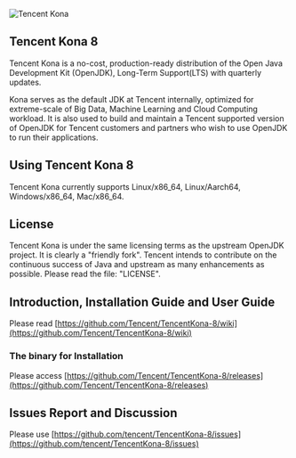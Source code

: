 ![Tencent Kona](https://user-images.githubusercontent.com/56812395/68106974-413b0700-ff1e-11e9-9128-ab1ad57283d1.png)
## Tencent Kona 8
Tencent Kona is a no-cost, production-ready distribution of the Open Java Development Kit (OpenJDK), Long-Term Support(LTS) with quarterly updates. 

Kona serves as the default JDK at Tencent internally, optimized for extreme-scale of Big Data, Machine Learning and Cloud Computing workload. It is also used to build and maintain a Tencent supported version of OpenJDK for Tencent customers and partners who wish to use OpenJDK to run their applications.

## Using Tencent Kona 8

Tencent Kona currently supports Linux/x86_64, Linux/Aarch64, Windows/x86_64, Mac/x86_64. 

## License

Tencent Kona is under the same licensing terms as the upstream OpenJDK project. It is clearly a "friendly fork". Tencent intends to contribute on the continuous success of Java and upstream as many enhancements as possible. Please read the file: "LICENSE".

## Introduction, Installation Guide and User Guide

Please read [https://github.com/Tencent/TencentKona-8/wiki](https://github.com/Tencent/TencentKona-8/wiki) 

### The binary for Installation

Please access [https://github.com/Tencent/TencentKona-8/releases](https://github.com/Tencent/TencentKona-8/releases)

## Issues Report and Discussion

Please use [https://github.com/tencent/TencentKona-8/issues](https://github.com/tencent/TencentKona-8/issues)

